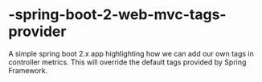 # -spring-boot-2-web-mvc-tags-provider
A simple spring boot 2.x app highlighting how we can add our own tags in controller metrics. This will override the default tags provided by Spring Framework.
